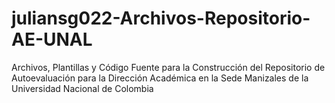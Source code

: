 # juliansg022-Archivos-Repositorio-AE-UNAL
Archivos, Plantillas y Código Fuente para la Construcción del Repositorio de Autoevaluación para la Dirección Académica en la Sede Manizales de la Universidad Nacional de Colombia
